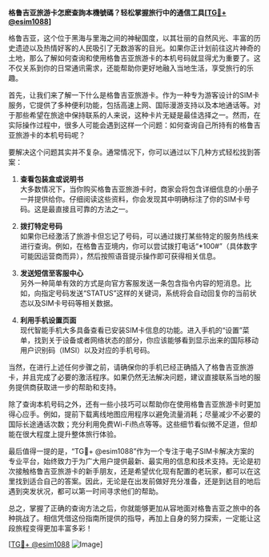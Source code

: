 **格鲁吉亚旅游卡怎麽查詢本機號碼？轻松掌握旅行中的通信工具[[TG💪+ @esim1088](https://t.me/s/esim1088)]**

格鲁吉亚，这个位于黑海与里海之间的神秘国度，以其壮丽的自然风光、丰富的历史遗迹以及热情好客的人民吸引了无数游客的目光。如果你正计划前往这片神奇的土地，那么了解如何查询和使用格鲁吉亚旅游卡的本机号码就显得尤为重要了。这不仅关系到你的日常通讯需求，还能帮助你更好地融入当地生活，享受旅行的乐趣。

首先，让我们来了解一下什么是格鲁吉亚旅游卡。作为一种专为游客设计的SIM卡服务，它提供了多种便利功能，包括高速上网、国际漫游支持以及本地通话等。对于那些希望在旅途中保持联系的人来说，这种卡片无疑是最佳选择之一。然而，在实际操作过程中，很多人可能会遇到这样一个问题：如何查询自己所持有的格鲁吉亚旅游卡的本机号码呢？

要解决这个问题其实并不复杂。通常情况下，你可以通过以下几种方式轻松找到答案：

1. **查看包装盒或说明书**  
   大多数情况下，当你购买格鲁吉亚旅游卡时，商家会将包含详细信息的小册子一并提供给你。仔细阅读这些资料，你会发现其中明确标注了你的SIM卡号码。这是最直接且可靠的方法之一。

2. **拨打特定号码**  
   如果你已经激活了旅游卡但忘记了号码，可以通过拨打某些特定的服务热线来进行查询。例如，在格鲁吉亚境内，你可以尝试拨打电话“*100#”（具体数字可能因运营商而异），然后按照语音提示操作即可获得相关信息。

3. **发送短信至客服中心**  
   另外一种简单有效的方式是向官方客服发送一条包含指令内容的短消息。比如，向指定号码发送“STATUS”这样的关键词，系统将会自动回复你的当前状态以及SIM卡号码等相关数据。

4. **利用手机设置页面**  
   现代智能手机大多具备查看已安装SIM卡信息的功能。进入手机的“设置”菜单，找到关于设备或者网络状态的部分，你应该能够看到显示出来的国际移动用户识别码（IMSI）以及对应的手机号码。

当然，在进行上述任何步骤之前，请确保你的手机已经正确插入了格鲁吉亚旅游卡，并且完成了必要的激活程序。如果仍然无法解决问题，建议直接联系当地的服务提供商获取进一步的帮助和支持。

除了查询本机号码之外，还有一些小技巧可以帮助你在使用格鲁吉亚旅游卡时更加得心应手。例如，提前下载离线地图应用程序以避免流量消耗；尽量减少不必要的国际长途通话次数；充分利用免费Wi-Fi热点等等。这些细节看似微不足道，但却能在很大程度上提升整体旅行体验。

最后值得一提的是，“TG💪+ @esim1088”作为一个专注于电子SIM卡解决方案的专业平台，始终致力于为广大用户提供最新、最实用的信息和技术支持。无论是初次接触格鲁吉亚旅游卡的新手朋友，还是希望优化现有配置的老玩家，都可以在这里找到适合自己的答案。因此，无论是在出发前做好充分准备，还是到达目的地后遇到突发状况，都可以第一时间寻求他们的帮助。

总之，掌握了正确的查询方法之后，你就能够更加从容地面对格鲁吉亚之旅中的各种挑战了。相信凭借这份指南所提供的指导，再加上自身的努力探索，一定能让这段旅程变得更加丰富多彩！

[[TG💪+ @esim1088](https://t.me/s/esim1088) ![Image](https://i.postimg.cc/4NQfJmqS/Snipaste-2025-05-13-00-14-12.png)]